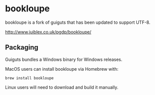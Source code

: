 # bookloupe

bookloupe is a fork of guiguts that has been updated to support UTF-8.

http://www.juiblex.co.uk/pgdp/bookloupe/

## Packaging

Guiguts bundles a Windows binary for Windows releases.

MacOS users can install bookloupe via Homebrew with:
```
brew install bookloupe
```

Linux users will need to download and build it manually.
